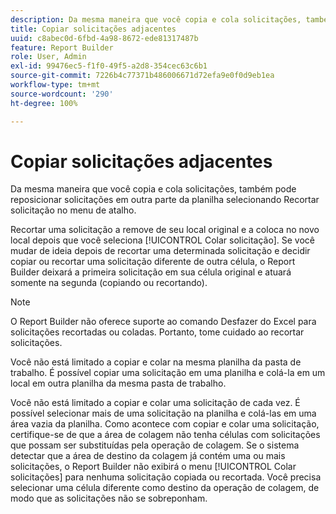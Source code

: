 ```yaml
---
description: Da mesma maneira que você copia e cola solicitações, também pode reposicionar solicitações em outra parte da planilha selecionando Recortar solicitação no menu de atalho.
title: Copiar solicitações adjacentes
uuid: c8abec0d-6fbd-4a98-8672-ede81317487b
feature: Report Builder
role: User, Admin
exl-id: 99476ec5-f1f0-49f5-a2d8-354cec63c6b1
source-git-commit: 7226b4c77371b486006671d72efa9e0f0d9eb1ea
workflow-type: tm+mt
source-wordcount: '290'
ht-degree: 100%

---
```


# Copiar solicitações adjacentes

Da mesma maneira que você copia e cola solicitações, também pode reposicionar solicitações em outra parte da planilha selecionando Recortar solicitação no menu de atalho.

Recortar uma solicitação a remove de seu local original e a coloca no novo local depois que você seleciona [!UICONTROL Colar solicitação]. Se você mudar de ideia depois de recortar uma determinada solicitação e decidir copiar ou recortar uma solicitação diferente de outra célula, o Report Builder deixará a primeira solicitação em sua célula original e atuará somente na segunda (copiando ou recortando).

>[!NOTE]
>
>O Report Builder não oferece suporte ao comando Desfazer do Excel para solicitações recortadas ou coladas. Portanto, tome cuidado ao recortar solicitações.

Você não está limitado a copiar e colar na mesma planilha da pasta de trabalho. É possível copiar uma solicitação em uma planilha e colá-la em um local em outra planilha da mesma pasta de trabalho.

Você não está limitado a copiar e colar uma solicitação de cada vez. É possível selecionar mais de uma solicitação na planilha e colá-las em uma área vazia da planilha. Como acontece com copiar e colar uma solicitação, certifique-se de que a área de colagem não tenha células com solicitações que possam ser substituídas pela operação de colagem. Se o sistema detectar que a área de destino da colagem já contém uma ou mais solicitações, o Report Builder não exibirá o menu [!UICONTROL Colar solicitações] para nenhuma solicitação copiada ou recortada. Você precisa selecionar uma célula diferente como destino da operação de colagem, de modo que as solicitações não se sobreponham.
